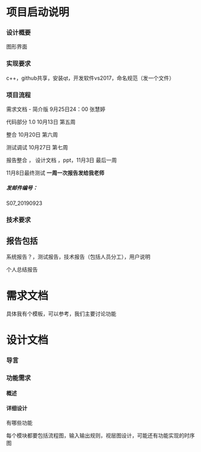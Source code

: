 ﻿# 项目启动说明

### 设计概要

图形界面

### 实现要求

c++，github共享，安装qt，开发软件vs2017，命名规范（发一个文件）

### 项目流程

需求文档 - 简介版 9月25日24：00  张慧婷

代码部分 1.0  10月13日  第五周

整合 10月20日  第六周

测试调试  10月27日  第七周

报告整合 ， 设计文档 ，ppt，11月3日 最后一周

11月8日最终测试
**一周一次报告发给我老师**

##### 发邮件编号：

S07_20190923

### 技术要求



## 报告包括

系统报告？，测试报告，技术报告（包括人员分工），用户说明

个人总结报告

# 需求文档

具体我有个模板，可以参考，我们主要讨论功能

# 设计文档

### 导言

### 功能需求

#### 概述

#### 详细设计

有哪些功能

每个模块都要包括流程图，输入输出规则，视层图设计，可能还有功能实现的时序图

# 



```28

```